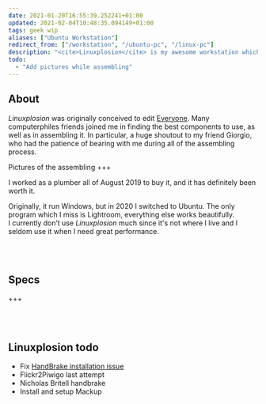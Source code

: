```yaml
---
date: 2021-01-20T16:55:39.252241+01:00
updated: 2021-02-04T10:48:35.094149+01:00
tags: geek wip
aliases: ["Ubuntu Workstation"]
redirect_from: ["/workstation", "/ubuntu-pc", "/linux-pc"]
description: "<cite>Linuxplosion</cite> is my awesome workstation which I assembled in 2019 to edit [Everyone](/everyone). I now use for my most heavy computing tasks, such as video editing or image processing"
todo:
  - "Add pictures while assembling"
---
```

## About

<cite>Linuxplosion</cite> was originally conceived to edit [Everyone](/everyone). Many computerphiles friends joined me in finding the best components to use, as well as in assembling it. In particular, a huge shoutout to my friend Giorgio, who had the patience of bearing with me during all of the assembling process.

Pictures of the assembling +++

I worked as a plumber all of August 2019 to buy it, and it has definitely been worth it.

Originally, it run Windows, but in 2020 I switched to Ubuntu. The only program which I miss is Lightroom, everything else works beautifully.\
I currently don’t use *Linuxplosion* much since it's not where I live and I seldom use it when I need great performance.

<br>
<br>

## Specs

+++

<br>
<br>

## Linuxplosion todo

- Fix [HandBrake installation issue](https://github.com/HandBrake/HandBrake/issues/3484 "Ubuntu download error issue on GitHub")
- Flickr2Piwigo last attempt
- Nicholas Britell handbrake
- Install and setup Mackup